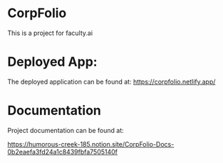# CorpFolio

This is a project for faculty.ai

# Deployed App:

The deployed application can be found at:
https://corpfolio.netlify.app/

# Documentation

Project documentation can be found at:

https://humorous-creek-185.notion.site/CorpFolio-Docs-0b2eaefa3fd24a1c8439fbfa7505140f
